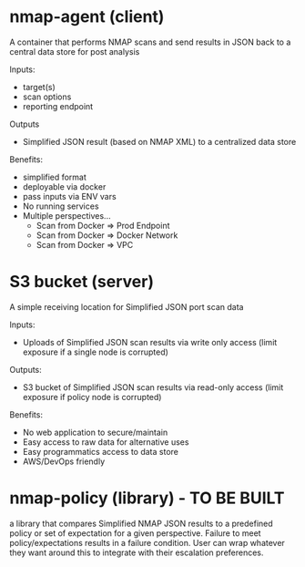 # nmap-agent (client)

A container that performs NMAP scans and send results in JSON back to a central data store for post analysis

Inputs:
  - target(s)
  - scan options
  - reporting endpoint

Outputs
  - Simplified JSON result (based on NMAP XML) to a centralized data store

Benefits:
  - simplified format
  - deployable via docker
  - pass inputs via ENV vars
  - No running services
  - Multiple perspectives...
      * Scan from Docker => Prod Endpoint
      * Scan from Docker => Docker Network
      * Scan from Docker => VPC
      
# S3 bucket (server)

A simple receiving location for Simplified JSON port scan data

Inputs:
  - Uploads of Simplified JSON scan results via write only access (limit exposure if a single node is corrupted)
  
Outputs:
  - S3 bucket of Simplified JSON scan results via read-only access (limit exposure if policy node is corrupted)
  
Benefits:
  - No web application to secure/maintain
  - Easy access to raw data for alternative uses
  - Easy programmatics access to data store
  - AWS/DevOps friendly

# nmap-policy (library) - TO BE BUILT

a library that compares Simplified NMAP JSON results to a predefined policy or set of expectation for a given perspective.  Failure to meet policy/expectations results in a failure condition.  User can wrap whatever they want around this to integrate with their escalation preferences.
